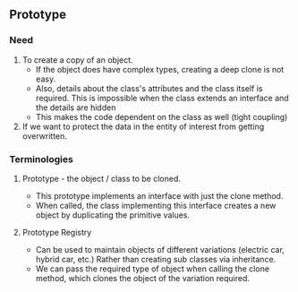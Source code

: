 ## Prototype

### Need

1. To create a copy of an object.
   * If the object does have complex types, creating a deep clone is not easy.
   * Also, details about the class's attributes and the class itself is required. This is impossible when the class extends an interface and the details are hidden
   * This makes the code dependent on the class as well (tight coupling)
2. If we want to protect the data in the entity of interest from getting overwritten.

### Terminologies
1. Prototype - the object / class to be cloned.
   * This prototype implements an interface with just the clone method.
   * When called, the class implementing this interface creates a new object by duplicating the primitive values.

2. Prototype Registry
   * Can be used to maintain objects of different variations (electric car, hybrid car, etc.) Rather than creating sub classes via inheritance.
   * We can pass the required type of object when calling the clone method, which clones the object of the variation required.
